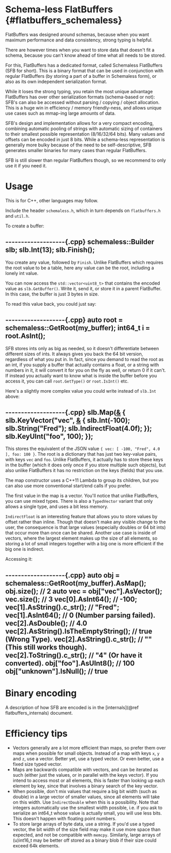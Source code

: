 Schema-less FlatBuffers    {#flatbuffers_schemaless}
==========

FlatBuffers was designed around schemas, because when you want maximum
performance and data consistency, strong typing is helpful.

There are however times when you want to store data that doesn't fit a
schema, because you can't know ahead of time what all needs to be stored.

For this, FlatBuffers has a dedicated format, called Schemaless FlatBuffers
(SFB for short). This is a binary format that can be used in conjunction
with regular FlatBuffers (by storing a part of a buffer in Schemaless
form), or also as its own independent serialization format.

While it loses the strong typing, you retain the most unique advantage
FlatBuffers has over other serialization formats (schema-based or not):
SFB's can also be accessed without parsing / copying / object allocation.
This is a huge win in efficiency / memory friendly-ness, and allows unique
use cases such as mmap-ing large amounts of data.

SFB's design and implementation allows for a very compact encoding, combining
automatic pooling of strings with automatic sizing of containers to their
smallest possible representation (8/16/32/64 bits). Many values and offsets
can be encoded in just 8 bits. While a schema-less representation is generally
more bulky because of the need to be self-descriptive, SFB generates smaller
binaries for many cases than regular FlatBuffers.

SFB is still slower than regular FlatBuffers though, so we recommend to only
use it if you need it.


# Usage

This is for C++, other languages may follow.

Include the header `schemaless.h`, which in turn depends on `flatbuffers.h`
and `util.h`.

To create a buffer:

-------------------{.cpp}
schemaless::Builder slb;
slb.Int(13);
slb.Finish();
-------------------------

You create any value, followed by `Finish`. Unlike FlatBuffers which requires
the root value to be a table, here any value can be the root, including a lonely
int value.

You can now access the `std::vector<uint8_t>` that contains the encoded value
as `slb.GetBuffer()`. Write it, send it, or store it in a parent FlatBuffer. In
this case, the buffer is just 3 bytes in size.

To read this value back, you could just say:

-------------------{.cpp}
auto root = schemaless::GetRoot(my_buffer);
int64_t i = root.AsInt();
-------------------------

SFB stores ints only as big as needed, so it doesn't differentiate between
different sizes of ints. It always gives you back the 64 bit version,
regardless of what you put in. In fact, since you demand to read the root
as an int, if you supply a buffer that actually contains a float, or a
string with numbers in it, it will convert it for you on the fly as well,
or return 0 if it can't. If instead you actually want to know what is inside
the buffer before you access it, you can call `root.GetType()` or `root.IsInt()`
etc.

Here's a slightly more complex value you could write instead of `slb.Int` above:

-------------------{.cpp}
slb.Map([&]() {
  slb.KeyVector("vec", [&]() {
    slb.Int(-100);
    slb.String("Fred");
    slb.IndirectFloat(4.0f);
  });
  slb.KeyUInt("foo", 100);
});
-------------------------

This stores the equivalent of the JSON value
`{ vec: [ -100, "Fred", 4.0 ], foo: 100 }`. The root is a dictionary that has
just two key-value pairs, with keys `vec` and `foo`. Unlike FlatBuffers, it
actually has to store these keys in the buffer (which it does only once if
you store multiple such objects), but also unlike FlatBuffers it has no
restriction on the keys (fields) that you use.

The map constructor uses a C++11 Lambda to group its children, but you can
also use more conventional start/end calls if you prefer.

The first value in the map is a vector. You'll notice that unlike FlatBuffers,
you can use mixed types. There is also a `TypedVector` variant that only
allows a single type, and uses a bit less memory.

`IndirectFloat` is an interesting feature that allows you to store values
by offset rather than inline. Though that doesn't make any visible change
to the user, the consequence is that large values (especially doubles or
64 bit ints) that occur more than once can be shared. Another use case is
inside of vectors, where the largest element makes up the size of all elements,
so storing a lot of small integers together with a big one is more efficient
if the big one is indirect.

Accessing it:

-------------------{.cpp}
auto obj = schemaless::GetRoot(my_buffer).AsMap();
obj.size();  // 2
auto vec = obj["vec"].AsVector();
vec.size();  // 3
vec[0].AsInt64();  // -100;
vec[1].AsString().c_str();  // "Fred";
vec[1].AsInt64();  // 0 (Number parsing failed).
vec[2].AsDouble();  // 4.0
vec[2].AsString().IsTheEmptyString();  // true (Wrong Type).
vec[2].AsString().c_str();  // "" (This still works though).
vec[2].ToString().c_str();  // "4" (Or have it converted).
obj["foo"].AsUInt8();  // 100
obj["unknown"].IsNull();  // true
-------------------------


# Binary encoding

A description of how SFB are encoded is in the
[internals](@ref flatbuffers_internals) document.


# Efficiency tips

* Vectors generally are a lot more efficient than maps, so prefer them over maps
  when possible for small objects. Instead of a map with keys `x`, `y` and `z`,
  use a vector. Better yet, use a typed vector. Or even better, use a fixed
  size typed vector.
* Maps are backwards compatible with vectors, and can be iterated as such
  (either just the values, or in parallel with the keys vector). If you intend
  to access most or all elements, this is faster than looking up each element
  by key, since that involves a binary search of the key vector.
* When possible, don't mix values that require a big bit width (such as double)
  in a large vector of smaller values, since all elements will take on this
  width. Use `IndirectDouble` when this is a possibility. Note that
  integers automatically use the smallest width possible, i.e. if you ask
  to serialize an int64_t whose value is actually small, you will use less
  bits. This doesn't happen with floating point numbers.
* To store large arrays of byte data, use a string. If you'd use a typed
  vector, the bit width of the size field may make it use more space than
  expected, and not be compatible with `memcpy`.
  Similarly, large arrays of (u)int16_t may be better off stored as a
  binary blob if their size could exceed 64k elements.

